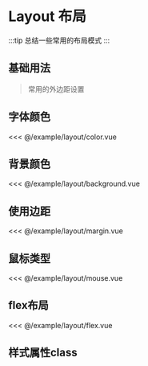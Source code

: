 
# Layout 布局

:::tip
  总结一些常用的布局模式
:::

## 基础用法

> 常用的外边距设置  

## 字体颜色

<demo md src="layout/color">

<<< @/example/layout/color.vue
</demo>

## 背景颜色

<demo md src="layout/background">

<<< @/example/layout/background.vue
</demo>

## 使用边距

<demo md src="layout/margin">

<<< @/example/layout/margin.vue
</demo>

## 鼠标类型

<demo md src="layout/mouse">

<<< @/example/layout/mouse.vue
</demo>

## flex布局

<demo md src="layout/flex">

<<< @/example/layout/flex.vue
</demo>

## 样式属性class

<v-table type="dec" :data="[
  { name :'c-red, c-yellow, c-blue, c-green', dec: '字体颜色：红色，黄色，蓝色，绿色' },
  { name :'color-33, color-66, color-99', dec: '其他字体颜色：#333，#666，#999' },
  { name :'bg-red, bg-yellow, bg-blue, bg-green', dec: '背景颜色：红色，黄色，蓝色，绿色' },
  { name :'mt10, mt20', dec: '上边距10px，上边距20px' },
  { name :'mb10, mb20', dec: '下边距10px，下边距20px' },
  { name :'p10, p20', dec: '内边距10px，内边距20px' },
  { name :'ml10, ml20, ml30', dec: '左边距10px，左边距20px, 左边距30px' },
  { name :'mr10, mr20, mr30', dec: '右边距10px，右边距10px, 右边距30px' },
  { name :'pl10, pr10, pl20, pr20', dec: '左内距10px，右内边距10px, 左内边距20px,右内边距20px' },
  { name :'p20-d40', dec: '上下内距20px，左右内边距40px' },
  { name :'p-tb20', dec: '上下内距20px' },
  { name :'p-lr40', dec: '左右内距20px' },
  { name :'width-180, width-220, width-240', dec: '宽度180px，宽度220px，宽度240px' },
  { name :'font-12, font-14, font-16, font-18', dec: '字体大小：12px，14px，16px，18px' },
  { name :'border-radius', dec: '边框弧度：8px' },
  { name :'line-through', dec: '中划线' },
  { name :'pointer', dec: '光标手指指针' },
  { name :'not-allowed', dec: '禁用样式' },
  { name :'overflow', dec: '超出隐藏' },
  { name :'text-overflow', dec: '超出显示...' },
  { name :'text-right', dec: '内容右侧' },
  { name :'text-center', dec: '内容居中' },
  { name :'overflow-y', dec: '设置y轴: auto' },
  { name :'flex', dec: '设置flex布局' },
  { name :'flex-warp', dec: '超出换行' },
  { name :'flex-shrink', dec: '比例不缩小 flex-shrink：0' },
  { name :'flex-align-center', dec: '左右居中' },
  { name :'flex-justify-center', dec: '上下居中' },
  { name :'flex-center', dec: '左右上下居中' },
  { name :'flex-around', dec: '两侧的间隔相等' },
  { name :'flex-between', dec: '两端对齐，项目之间的间隔都相等' },
  { name :'flex-column', dec: '设置flex方向: column' },
  { name :'flexs-justify-center', dec: '多轴方式：左右居中' },
  { name :'flexs-align-center', dec: '多轴方式：上下居中' },
  { name :'flexs-center', dec: '多轴方式：上下左右居中' },
]" />
